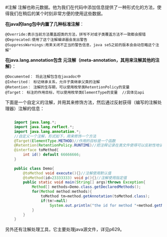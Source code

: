 #注解
注解也称元数据。他为我们在代码中添加信息提供了一种形式化的方法，使得我们在稍后的某个时刻非常方便的使用这些数据。

**在java的lang包中内置了几种标准注解**：

	@Override:表示当前方法覆盖超类的方法，拼写不对或子类覆盖方法不一致都会报错
	@Deprecated:使用了这个注解编译器会发出警告
	@SuppressWarnings:用来关闭不正当的警告信息，java se5之前的版本会自动忽略这个注解‘
**在java.lang.annotation包含 元注解（meta-annotation，其用来注解其他的注解）**：

	@Documented： 将此注解包含在javadoc中
	@Inherited： 标记继承关系，允许子类继承父类的注解
	@Retention： 注解的生存期，可以使用枚举类RetentionPolicy的变量
	@Target： 标注的作用目标，可以使用枚举类ElementType的变量  //具体见api

下面是一个自定义的注解，并用其来修饰方法，然后通过反射获得（编写的注解处理器）注解的信息：
```java

    import java.lang.*;
    import java.lang.reflect.*;
    import java.lang.annotation.*;
    //自定义一个注解，形式如下，用来修饰一个方法
    @Target(ElementType.METHOD)//作用的目标是一个函数
    @Retention(RetentionPolicy.RUNTIME)//把注释记录在类文件使得可以反射性地读取
    @interface toMethod{
    	int id() default 66666666;
    }
    
    public class Demo{
    	@toMethod void execute(){}//注解使用默认值
    	@toMethod(id=23333333) void p(){}//注解使用指定值
    	public static void main(String[] args)throws Exception{
    		Method[] methods=Demo.class.getDeclaredMethods();
    		for(Method method:methods){
    			toMethod tm=method.getAnnotation(toMethod.class);
    			if(tm!=null)
    				System.out.println("the id for method "+method.getName()+"() is "+tm.id());
    		}
    	}
    }

``` 

另外还有注解处理工具，它主要处理java源文件，详见p629。
